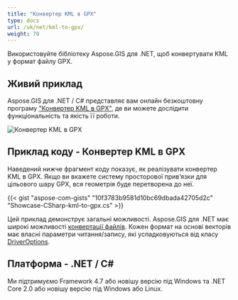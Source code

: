 ```yaml
---
title: "Конвертер KML в GPX"
type: docs
url: /uk/net/kml-to-gpx/
weight: 70
---
```


Використовуйте бібліотеку Aspose.GIS для .NET, щоб конвертувати KML у формат файлу GPX.

## **Живий приклад**

Aspose.GIS для .NET / C# представляє вам онлайн безкоштовну програму ["Конвертер KML в GPX"](https://products.aspose.app/gis/conversion/kml-to-gpx), де ви можете дослідити функціональність та якість її роботи.

![Конвертер KML в GPX](conversion.png)

## **Приклад коду - Конвертер KML в GPX**

Наведений нижче фрагмент коду показує, як реалізувати конвертер KML в GPX. Якщо ви вкажете систему просторової прив’язки для цільового шару GPX, вся геометрія буде перетворена до неї. 

{{< gist "aspose-com-gists" "10f3783b9581d10bc69dbada42705d2c" "Showcase-CSharp-kml-to-gpx.cs" >}}

Цей приклад демонструє загальні можливості. Aspose.GIS для .NET має широкі можливості [конвертації файлів](https://docs.aspose.com/gis/net/vector-layers/). Кожен формат на основі векторів має власні параметри читання/запису, які успадковуються від класу [DriverOptions](https://reference.aspose.com/gis/net/aspose.gis/driveroptions).

## **Платформа - .NET / C#**

Ми підтримуємо Framework 4.7 або новішу версію під Windows та .NET Core 2.0 або новішу версію під Windows або Linux.
